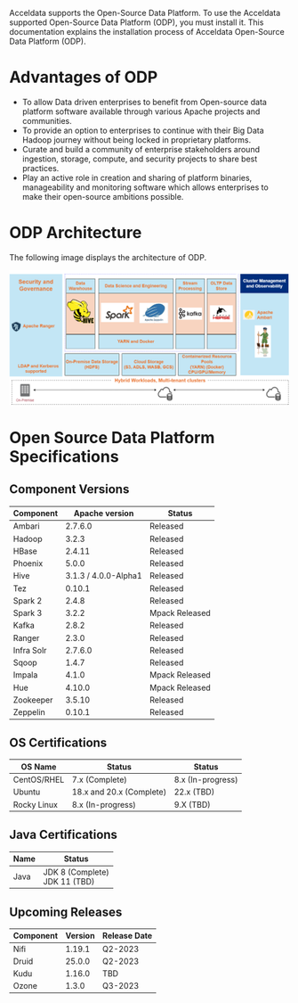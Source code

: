 Acceldata supports the Open-Source Data Platform. To use the Acceldata supported Open-Source Data Platform (ODP), you must install it. This documentation explains the installation process of Acceldata Open-Source Data Platform (ODP). 

# Advantages of ODP

* To allow Data driven enterprises to benefit from Open-source data platform software available through various Apache projects and communities.
* To provide an option to enterprises to continue with their Big Data Hadoop journey without being locked in proprietary platforms. 
* Curate and build a community of enterprise stakeholders around ingestion, storage, compute, and security projects to share best practices.
* Play an active role in creation and sharing of platform binaries, manageability and monitoring software which allows enterprises to make their open-source ambitions possible. 

# ODP Architecture

The following image displays the architecture of ODP. 

![](https://github.com/acceldata-io/odpdocumentation/blob/main/assets/ODP%20process%20management%20(1).drawio%20(1).png)

# Open Source Data Platform Specifications

## Component Versions

| Component | Apache version | Status |
| --------------- | --------------- | --------------- |
|Ambari  | 2.7.6.0 |Released  |
|Hadoop  |3.2.3  |Released  |
|HBase  |2.4.11  |Released  |
|Phoenix  | 5.0.0 |Released  |
|Hive  |3.1.3 / 4.0.0-Alpha1  |Released  |
|Tez  |0.10.1  |Released  |
|Spark 2  |2.4.8 |Released  |
|Spark 3  |3.2.2  |Mpack Released  |
|Kafka  |2.8.2  |Released  |
|Ranger  | 2.3.0 |Released  |
|Infra Solr  |2.7.6.0  |Released  |
|Sqoop  |1.4.7  |Released  |
|Impala  |4.1.0 |Mpack Released  |
|Hue  |4.10.0  |Mpack Released  |
|Zookeeper  |3.5.10  |Released  |
|Zeppelin  |0.10.1 |Released  |

## OS Certifications
| OS Name | Status | Status |
| --------------- | --------------- | --------------- |
|CentOS/RHEL  | 7.x (Complete) |8.x (In-progress)  |
|Ubuntu  |18.x and 20.x (Complete)  |22.x (TBD)  |
|Rocky Linux  |8.x (In-progress)  |9.X (TBD)  |


## Java Certifications

| Name | Status |
| --------------- | --------------- |
|Java  | JDK 8 (Complete) <br> JDK 11 (TBD) |


## Upcoming Releases
| Component | Version | Release Date |
| --------------- | --------------- | --------------- |
|Nifi  | 1.19.1 |Q2-2023  |
|Druid  |25.0.0  |Q2-2023  |
|Kudu  |1.16.0  |TBD  |
|Ozone  |1.3.0  |Q3-2023  |
